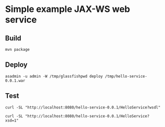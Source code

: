 
# Simple example JAX-WS web service

## Build

```
mvn package
```

## Deploy

```
asadmin -u admin -W /tmp/glassfishpwd deploy /tmp/hello-service-0.0.1.war
```

## Test

```
curl -SL "http://localhost:8080/hello-service-0.0.1/HelloService?wsdl"

curl -SL "http://localhost:8080/hello-service-0.0.1/HelloService?xsd=1"
```
